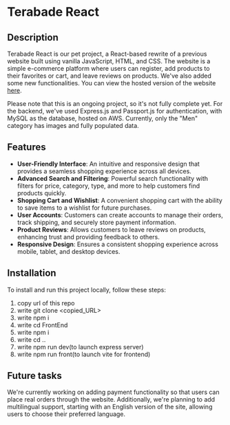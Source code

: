 # Terabade React

## Description
Terabade React is our pet project, a React-based rewrite of a previous website built using vanilla JavaScript, HTML, and CSS. The website is a simple e-commerce platform where users can register, add products to their favorites or cart, and leave reviews on products. We've also added some new functionalities. You can view the hosted version of the website [here](https://terabade-dfdc3e3cb126.herokuapp.com/).

Please note that this is an ongoing project, so it's not fully complete yet. For the backend, we've used Express.js and Passport.js for authentication, with MySQL as the database, hosted on AWS. Currently, only the "Men" category has images and fully populated data.

## Features
- **User-Friendly Interface**: An intuitive and responsive design that provides a seamless shopping experience across all devices.
- **Advanced Search and Filtering**: Powerful search functionality with filters for price, category, type, and more to help customers find products quickly.
- **Shopping Cart and Wishlist**: A convenient shopping cart with the ability to save items to a wishlist for future purchases.
- **User Accounts**: Customers can create accounts to manage their orders, track shipping, and securely store payment information.
- **Product Reviews**: Allows customers to leave reviews on products, enhancing trust and providing feedback to others.
- **Responsive Design**: Ensures a consistent shopping experience across mobile, tablet, and desktop devices.

## Installation
To install and run this project locally, follow these steps:
1. copy url of this repo
2. write git clone <copied_URL>
3. write npm i
4. write cd FrontEnd
5. write npm i
6. write cd ..
7. write npm run dev(to launch express server)
8. write npm run front(to launch vite for frontend)

## Future tasks 
We're currently working on adding payment functionality so that users can place real orders through the website. Additionally, we're planning to add multilingual support, starting with an English version of the site, allowing users to choose their preferred language.

